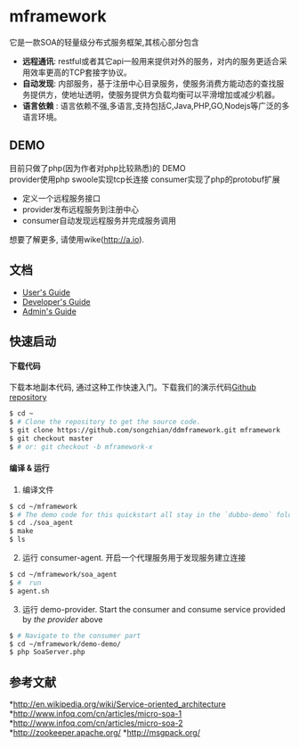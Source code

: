 # mframework

它是一款SOA的轻量级分布式服务框架,其核心部分包含
* **远程通讯**: restful或者其它api一般用来提供对外的服务，对内的服务更适合采用效率更高的TCP套接字协议。
* **自动发现**: 内部服务，基于注册中心目录服务，使服务消费方能动态的查找服务提供方，使地址透明，使服务提供方负载均衡可以平滑增加或减少机器。
* **语言依赖**  : 语言依赖不强,多语言,支持包括C,Java,PHP,GO,Nodejs等广泛的多语言环境。

## DEMO
目前只做了php(因为作者对php比较熟悉)的 DEMO  
  provider使用php swoole实现tcp长连接
  consumer实现了php的protobuf扩展
* 定义一个远程服务接口
* provider发布远程服务到注册中心
* consumer自动发现远程服务并完成服务调用

想要了解更多, 请使用wike(http://a.io).

## 文档

* [User's Guide](http://a.io)
* [Developer's Guide](http://a.io)
* [Admin's Guide](http://a.io)

## 快速启动
#### 下载代码
下载本地副本代码, 通过这种工作快速入门。下载我们的演示代码[Github repository](https://github.com/songzhian/ddmframework)


```sh
$ cd ~
$ # Clone the repository to get the source code.
$ git clone https://github.com/songzhian/ddmframework.git mframework
$ git checkout master
$ # or: git checkout -b mframework-x
```
#### 编译 & 运行
1. 编译文件

```sh
$ cd ~/mframework
$ # The demo code for this quickstart all stay in the `dubbo-demo` folder
$ cd ./soa_agent
$ make
$ ls
```
2. 运行 consumer-agent. 开启一个代理服务用于发现服务建立连接
```sh
$ cd ~/mframework/soa_agent
$ #  run
$ agent.sh
```

3. 运行 demo-provider. Start the consumer and consume service provided by _the provider_ above

```sh
$ # Navigate to the consumer part
$ cd ~/mframework/demo-demo/
$ php SoaServer.php
```


## 参考文献

*http://en.wikipedia.org/wiki/Service-oriented_architecture
*http://www.infoq.com/cn/articles/micro-soa-1
*http://www.infoq.com/cn/articles/micro-soa-2
*http://zookeeper.apache.org/
*http://msgpack.org/
